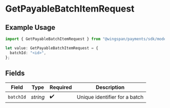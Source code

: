 # GetPayableBatchItemRequest

## Example Usage

```typescript
import { GetPayableBatchItemRequest } from "@wingspan/payments/sdk/models/operations";

let value: GetPayableBatchItemRequest = {
  batchId: "<id>",
};
```

## Fields

| Field                         | Type                          | Required                      | Description                   |
| ----------------------------- | ----------------------------- | ----------------------------- | ----------------------------- |
| `batchId`                     | *string*                      | :heavy_check_mark:            | Unique identifier for a batch |